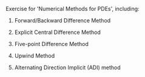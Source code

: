 Exercise for 'Numerical Methods for PDEs', including:

1. Forward/Backward Difference Method

2. Explicit Central Difference Method

3. Five-point Difference Method

4. Upwind Method

5. Alternating Direction Implicit (ADI) method

